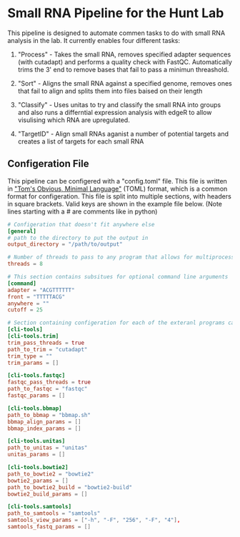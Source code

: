 # Small RNA Pipeline for the Hunt Lab

This pipeline is designed to automate commen tasks to do with small RNA analysis in the lab. It currently enables four different tasks:

1. "Process" - Takes the small RNA, removes specified adapter sequences (with cutadapt) and performs a quality check with FastQC. Automatically trims the 3' end to remove bases that fail to pass a minimun threashold.

2. "Sort" - Aligns the small RNA against a specified genome, removes ones that fail to align and splits them into files baised on their length

3. "Classify" - Uses unitas to try and classify the small RNA into groups and also runs a differntial expression analysis with edgeR to allow visulising which RNA are upregulated.

4. "TargetID" - Align small RNAs aganist a number of potential targets and creates a list of targets for each small RNA

## Configeration File

This pipeline can be configered with a "config.toml" file. This file is written in ["Tom's Obvious, Minimal Language"](https://toml.io/en/) (TOML) format, which is a common format for configeration. This file is split into multiple sections, with headers in square brackets. Valid keys are shown in the example file below. (Note lines starting with a # are comments like in python)

```toml
# Configeration that doesn't fit anywhere else
[general]
# path to the directory to put the output in
output_directory = "/path/to/output"

# Number of threads to pass to any program that allows for multiprocessing
threads = 8

# This section contains subsitues for optional command line arguments
[command]
adapter = "ACGTTTTTT"
front = "TTTTTACG"
anywhere = ""
cutoff = 25

# Section containing configeration for each of the exteranl programs called while in use
[cli-tools]
[cli-tools.trim]
trim_pass_threads = true
path_to_trim = "cutadapt"
trim_type = ""
trim_params = []

[cli-tools.fastqc]
fastqc_pass_threads = true
path_to_fastqc = "fastqc"
fastqc_params = []

[cli-tools.bbmap]
path_to_bbmap = "bbmap.sh"
bbmap_align_params = []
bbmap_index_params = []

[cli-tools.unitas]
path_to_unitas = "unitas"
unitas_params = []

[cli-tools.bowtie2]
path_to_bowtie2 = "bowtie2"
bowtie2_params = []
path_to_bowtie2_build = "bowtie2-build"
bowtie2_build_params = []

[cli-tools.samtools]
path_to_samtools = "samtools"
samtools_view_params = ["-h", "-F", "256", "-F", "4"],
samtools_fastq_params = []
```